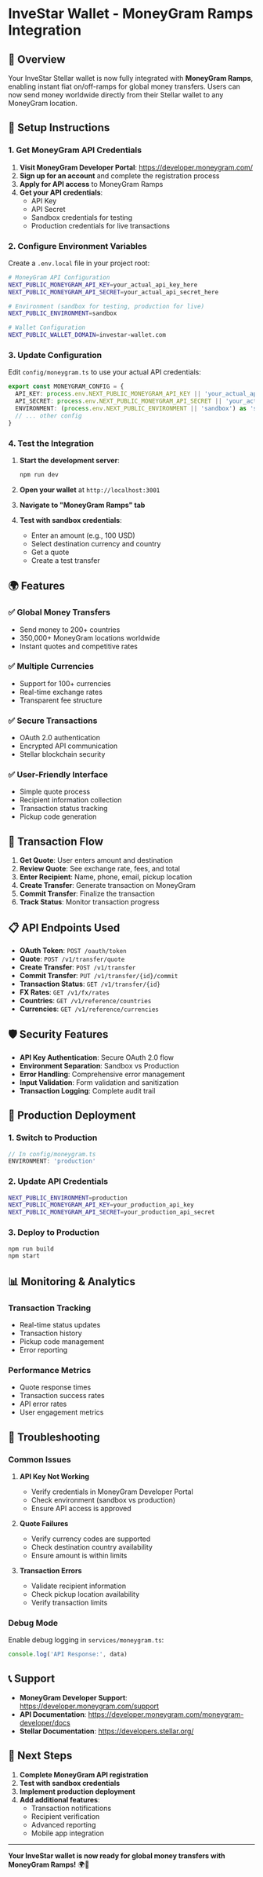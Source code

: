# InveStar Wallet - MoneyGram Ramps Integration

## 🚀 Overview

Your InveStar Stellar wallet is now fully integrated with **MoneyGram Ramps**, enabling instant fiat on/off-ramps for global money transfers. Users can now send money worldwide directly from their Stellar wallet to any MoneyGram location.

## 🔧 Setup Instructions

### 1. Get MoneyGram API Credentials

1. **Visit MoneyGram Developer Portal**: https://developer.moneygram.com/
2. **Sign up for an account** and complete the registration process
3. **Apply for API access** to MoneyGram Ramps
4. **Get your API credentials**:
   - API Key
   - API Secret
   - Sandbox credentials for testing
   - Production credentials for live transactions

### 2. Configure Environment Variables

Create a `.env.local` file in your project root:

```bash
# MoneyGram API Configuration
NEXT_PUBLIC_MONEYGRAM_API_KEY=your_actual_api_key_here
NEXT_PUBLIC_MONEYGRAM_API_SECRET=your_actual_api_secret_here

# Environment (sandbox for testing, production for live)
NEXT_PUBLIC_ENVIRONMENT=sandbox

# Wallet Configuration
NEXT_PUBLIC_WALLET_DOMAIN=investar-wallet.com
```

### 3. Update Configuration

Edit `config/moneygram.ts` to use your actual API credentials:

```typescript
export const MONEYGRAM_CONFIG = {
  API_KEY: process.env.NEXT_PUBLIC_MONEYGRAM_API_KEY || 'your_actual_api_key',
  API_SECRET: process.env.NEXT_PUBLIC_MONEYGRAM_API_SECRET || 'your_actual_api_secret',
  ENVIRONMENT: (process.env.NEXT_PUBLIC_ENVIRONMENT || 'sandbox') as 'sandbox' | 'production',
  // ... other config
}
```

### 4. Test the Integration

1. **Start the development server**:
   ```bash
   npm run dev
   ```

2. **Open your wallet** at `http://localhost:3001`

3. **Navigate to "MoneyGram Ramps" tab**

4. **Test with sandbox credentials**:
   - Enter an amount (e.g., 100 USD)
   - Select destination currency and country
   - Get a quote
   - Create a test transfer

## 🌍 Features

### ✅ **Global Money Transfers**
- Send money to 200+ countries
- 350,000+ MoneyGram locations worldwide
- Instant quotes and competitive rates

### ✅ **Multiple Currencies**
- Support for 100+ currencies
- Real-time exchange rates
- Transparent fee structure

### ✅ **Secure Transactions**
- OAuth 2.0 authentication
- Encrypted API communication
- Stellar blockchain security

### ✅ **User-Friendly Interface**
- Simple quote process
- Recipient information collection
- Transaction status tracking
- Pickup code generation

## 🔄 Transaction Flow

1. **Get Quote**: User enters amount and destination
2. **Review Quote**: See exchange rate, fees, and total
3. **Enter Recipient**: Name, phone, email, pickup location
4. **Create Transfer**: Generate transaction on MoneyGram
5. **Commit Transfer**: Finalize the transaction
6. **Track Status**: Monitor transaction progress

## 📋 API Endpoints Used

- **OAuth Token**: `POST /oauth/token`
- **Quote**: `POST /v1/transfer/quote`
- **Create Transfer**: `POST /v1/transfer`
- **Commit Transfer**: `PUT /v1/transfer/{id}/commit`
- **Transaction Status**: `GET /v1/transfer/{id}`
- **FX Rates**: `GET /v1/fx/rates`
- **Countries**: `GET /v1/reference/countries`
- **Currencies**: `GET /v1/reference/currencies`

## 🛡️ Security Features

- **API Key Authentication**: Secure OAuth 2.0 flow
- **Environment Separation**: Sandbox vs Production
- **Error Handling**: Comprehensive error management
- **Input Validation**: Form validation and sanitization
- **Transaction Logging**: Complete audit trail

## 🚀 Production Deployment

### 1. **Switch to Production**
```typescript
// In config/moneygram.ts
ENVIRONMENT: 'production'
```

### 2. **Update API Credentials**
```bash
NEXT_PUBLIC_ENVIRONMENT=production
NEXT_PUBLIC_MONEYGRAM_API_KEY=your_production_api_key
NEXT_PUBLIC_MONEYGRAM_API_SECRET=your_production_api_secret
```

### 3. **Deploy to Production**
```bash
npm run build
npm start
```

## 📊 Monitoring & Analytics

### Transaction Tracking
- Real-time status updates
- Transaction history
- Pickup code management
- Error reporting

### Performance Metrics
- Quote response times
- Transaction success rates
- API error rates
- User engagement metrics

## 🔧 Troubleshooting

### Common Issues

1. **API Key Not Working**
   - Verify credentials in MoneyGram Developer Portal
   - Check environment (sandbox vs production)
   - Ensure API access is approved

2. **Quote Failures**
   - Verify currency codes are supported
   - Check destination country availability
   - Ensure amount is within limits

3. **Transaction Errors**
   - Validate recipient information
   - Check pickup location availability
   - Verify transaction limits

### Debug Mode
Enable debug logging in `services/moneygram.ts`:
```typescript
console.log('API Response:', data)
```

## 📞 Support

- **MoneyGram Developer Support**: https://developer.moneygram.com/support
- **API Documentation**: https://developer.moneygram.com/moneygram-developer/docs
- **Stellar Documentation**: https://developers.stellar.org/

## 🎯 Next Steps

1. **Complete MoneyGram API registration**
2. **Test with sandbox credentials**
3. **Implement production deployment**
4. **Add additional features**:
   - Transaction notifications
   - Recipient verification
   - Advanced reporting
   - Mobile app integration

---

**Your InveStar wallet is now ready for global money transfers with MoneyGram Ramps!** 🌍💸 